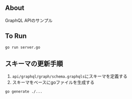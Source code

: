 ## About
GraphQL APIのサンプル

## To Run
```bash
go run server.go
```

## スキーマの更新手順
1. `api/graphql/graph/schema.graphqls`にスキーマを定義する
2. スキーマをベースにgoファイルを生成する
```bash
go generate ./...
```